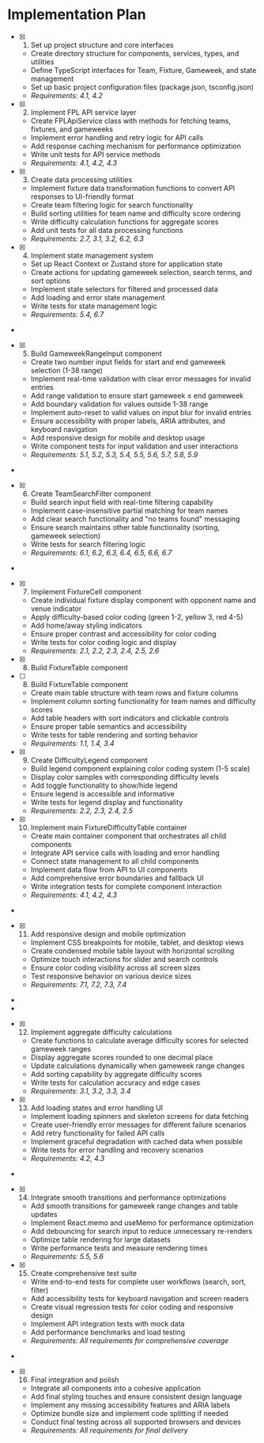 # Implementation Plan

- [x] 1. Set up project structure and core interfaces






  - Create directory structure for components, services, types, and utilities
  - Define TypeScript interfaces for Team, Fixture, Gameweek, and state management
  - Set up basic project configuration files (package.json, tsconfig.json)
  - _Requirements: 4.1, 4.2_

- [x] 2. Implement FPL API service layer






  - Create FPLApiService class with methods for fetching teams, fixtures, and gameweeks
  - Implement error handling and retry logic for API calls
  - Add response caching mechanism for performance optimization
  - Write unit tests for API service methods
  - _Requirements: 4.1, 4.2, 4.3_

- [x] 3. Create data processing utilities





  - Implement fixture data transformation functions to convert API responses to UI-friendly format
  - Create team filtering logic for search functionality
  - Build sorting utilities for team name and difficulty score ordering
  - Write difficulty calculation functions for aggregate scores
  - Add unit tests for all data processing functions
  - _Requirements: 2.7, 3.1, 3.2, 6.2, 6.3_

- [x] 4. Implement state management system





  - Set up React Context or Zustand store for application state
  - Create actions for updating gameweek selection, search terms, and sort options
  - Implement state selectors for filtered and processed data
  - Add loading and error state management
  - Write tests for state management logic
  - _Requirements: 5.4, 6.7_
-

- [x] 5. Build GameweekRangeInput component
  - Create two number input fields for start and end gameweek selection (1-38 range)
  - Implement real-time validation with clear error messages for invalid entries
  - Add range validation to ensure start gameweek ≤ end gameweek
  - Add boundary validation for values outside 1-38 range
  - Implement auto-reset to valid values on input blur for invalid entries
  - Ensure accessibility with proper labels, ARIA attributes, and keyboard navigation
  - Add responsive design for mobile and desktop usage
  - Write component tests for input validation and user interactions
  - _Requirements: 5.1, 5.2, 5.3, 5.4, 5.5, 5.6, 5.7, 5.8, 5.9_
-

- [x] 6. Create TeamSearchFilter component





  - Build search input field with real-time filtering capability
  - Implement case-insensitive partial matching for team names
  - Add clear search functionality and "no teams found" messaging
  - Ensure search maintains other table functionality (sorting, gameweek selection)
  - Write tests for search filtering logic
  - _Requirements: 6.1, 6.2, 6.3, 6.4, 6.5, 6.6, 6.7_
-

- [x] 7. Implement FixtureCell component








  - Create individual fixture display component with opponent name and venue indicator
  - Apply difficulty-based color coding (green 1-2, yellow 3, red 4-5)
  - Add home/away styling indicators
  - Ensure proper contrast and accessibility for color coding
  - Write tests for color coding logic and display
  - _Requirements: 2.1, 2.2, 2.3, 2.4, 2.5, 2.6_
- [x] 8. Build FixtureTable component







- [ ] 8. Build FixtureTable component

  - Create main table structure with team rows and fixture columns
  - Implement column sorting functionality for team names and difficulty scores
  - Add table headers with sort indicators and clickable controls
  - Ensure proper table semantics and accessibility
  - Write tests for table rendering and sorting behavior
  - _Requirements: 1.1, 1.4, 3.4_

- [x] 9. Create DifficultyLegend component









  - Build legend component explaining color coding system (1-5 scale)
  - Display color samples with corresponding difficulty levels
  - Add toggle functionality to show/hide legend
  - Ensure legend is accessible and informative
  - Write tests for legend display and functionality
  - _Requirements: 2.2, 2.3, 2.4, 2.5_

- [x] 10. Implement main FixtureDifficultyTable container







  - Create main container component that orchestrates all child components
  - Integrate API service calls with loading and error handling
  - Connect state management to all child components
  - Implement data flow from API to UI components
  - Add comprehensive error boundaries and fallback UI
  - Write integration tests for complete component interaction
  - _Requirements: 4.1, 4.2, 4.3_
-

- [x] 11. Add responsive design and mobile optimization







  - Implement CSS breakpoints for mobile, tablet, and desktop views
  - Create condensed mobile table layout with horizontal scrolling
  - Optimize touch interactions for slider and search controls
  - Ensure color coding visibility across all screen sizes
  - Test responsive behavior on various device sizes
  - _Requirements: 7.1, 7.2, 7.3, 7.4_
-
-

- [x] 12. Implement aggregate difficulty calculations






  - Create functions to calculate average difficulty scores for selected gameweek ranges
  - Display aggregate scores rounded to one decimal place
  - Update calculations dynamically when gameweek range changes
  - Add sorting capability by aggregate difficulty scores
  - Write tests for calculation accuracy and edge cases
  - _Requirements: 3.1, 3.2, 3.3, 3.4_

- [x] 13. Add loading states and error handling UI












  - Implement loading spinners and skeleton screens for data fetching
  - Create user-friendly error messages for different failure scenarios
  - Add retry functionality for failed API calls
  - Implement graceful degradation with cached data when possible
  - Write tests for error handling and recovery scenarios
  - _Requirements: 4.2, 4.3_
-

- [x] 14. Integrate smooth transitions and performance optimizations
  - Add smooth transitions for gameweek range changes and table updates
  - Implement React.memo and useMemo for performance optimization
  - Add debouncing for search input to reduce unnecessary re-renders
  - Optimize table rendering for large datasets
  - Write performance tests and measure rendering times
  - _Requirements: 5.5, 5.6_

- [x] 15. Create comprehensive test suite







  - Write end-to-end tests for complete user workflows (search, sort, filter)
  - Add accessibility tests for keyboard navigation and screen readers
  - Create visual regression tests for color coding and responsive design
  - Implement API integration tests with mock data
  - Add performance benchmarks and load testing
  - _Requirements: All requirements for comprehensive coverage_
-

- [x] 16. Final integration and polish








  - Integrate all components into a cohesive application
  - Add final styling touches and ensure consistent design language
  - Implement any missing accessibility features and ARIA labels
  - Optimize bundle size and implement code splitting if needed
  - Conduct final testing across all supported browsers and devices
  - _Requirements: All requirements for final delivery_